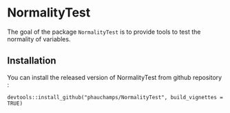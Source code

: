 
# NormalityTest

<!-- badges: start -->
<!-- badges: end -->

The goal of the package `NormalityTest` is to provide tools to test the 
normality of variables.

## Installation

You can install the released version of NormalityTest from github repository :

``` {r}
devtools::install_github("phauchamps/NormalityTest", build_vignettes = TRUE)
```


